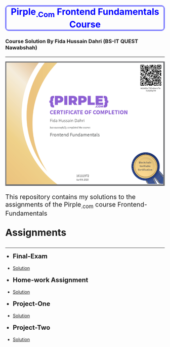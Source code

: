 <!DOCTYPE html>
<html>
<head>
	<h1 style="text-align: center;color: Blue; border-radius: 10px;border: double;">Pirple<sub>.Com</sub>  Frontend Fundamentals Course</h1>
	<h3>Course Solution By Fida Hussain Dahri (BS-IT QUEST Nawabshah)</h3>
	<h4></h4><hr/>
	<img style="align-items: center;" width="100%" height="30%" src="https://github.com/FidaHussin/Frontend-Fundamentals/blob/master/Certificate/certificate.PNG?raw=true " alt="Certificate">
<body>
	<p style="font-size: 20px">This repository contains my solutions to the assignments of the Pirple<sub>.com</sub> course Frontend-Fundamentals</p>
	<p style="font-size: 30px"><b>Assignments</b></p><hr/>
    <ul>
    	<li style="font-size: 20px"><b>Final-Exam</b></li><br>
    	<li><a href="https://github.com/FidaHussin/Frontend-Fundamentals">Solution</a></li><br>
    	<li style="font-size: 20px"><b>Home-work Assignment</b></li><br>
    	<li><a href="https://github.com/FidaHussin/Frontend-Fundamentals">Solution</a></li>
    	<br>
    	<li style="font-size: 20px"><b>Project-One</b></li><br>
    	<li><a href="https://github.com/FidaHussin/Frontend-Fundamentals">Solution</a></li>
    	<br>
    	<li style="font-size: 20px"><b>Project-Two</b></li><br>
    	<li><a href="https://github.com/FidaHussin/Frontend-Fundamentals">Solution</a></li>
    </ul>
</body>
</html>
